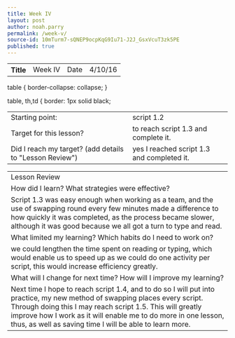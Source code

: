 ```yaml
---
title: Week IV
layout: post
author: noah.parry
permalink: /week-v/
source-id: 10mTurm7-sQNEP9ocpKqG9Iu71-J2J_GsxVcuT3zk5PE
published: true
---
```

<table>
  <tr>
    <th>Title</th>
    <td>     Week IV </td>
    <td>Date</td>
    <td> 4/10/16</td>
  </tr>
</table> 
table {
    border-collapse: collapse;
}

table, th,td {
    border: 1px solid black;


<table>

  <tr>
    <td>Starting point:</td>
    <td>   script 1.2</td>
  </tr>
  <tr>
    <td>Target for this lesson?</td>
    <td>   to reach script 1.3 and complete it.</td>
  </tr>
  <tr>
    <td>Did I reach my target? 
(add details to "Lesson Review")</td>
    <td>   yes I reached script 1.3 and completed it.</td>
  </tr>
</table>


<table>
  <tr>
    <td>Lesson Review</td>
  </tr>
  <tr>
    <td>How did I learn? What strategies were effective? </td>
  </tr>
  <tr>
    <td>   Script 1.3 was easy enough when working as a team, and the use of swapping round             every few minutes made a difference to how quickly it was completed, as the process became slower, although it was good because we all got a turn to type and read.</td>
  </tr>
  <tr>
    <td>What limited my learning? Which habits do I need to work on? </td>
  </tr>
  <tr>
    <td>    we could lengthen the time spent on reading or typing, which would enable us to speed up as we could do one activity per script, this would increase efficiency greatly.</td>
  </tr>
  <tr>
    <td>What will I change for next time? How will I improve my learning?</td>
  </tr>
  <tr>
    <td>    Next time I hope to reach script 1.4, and to do so I will put into practice, my new method of swapping places every script. Through doing this I may reach script 1.5. This will greatly improve how I work as it will enable me to do more in one lesson, thus, as well as saving time I will be able to learn more.</td>
  </tr>
</table>


